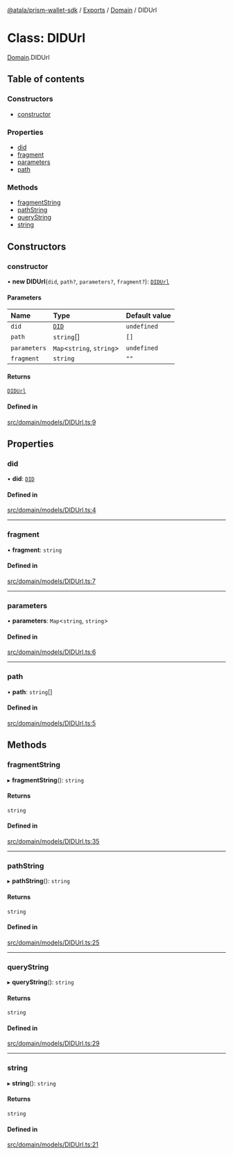 [@atala/prism-wallet-sdk](../README.md) / [Exports](../modules.md) / [Domain](../modules/Domain.md) / DIDUrl

# Class: DIDUrl

[Domain](../modules/Domain.md).DIDUrl

## Table of contents

### Constructors

- [constructor](Domain.DIDUrl.md#constructor)

### Properties

- [did](Domain.DIDUrl.md#did)
- [fragment](Domain.DIDUrl.md#fragment)
- [parameters](Domain.DIDUrl.md#parameters)
- [path](Domain.DIDUrl.md#path)

### Methods

- [fragmentString](Domain.DIDUrl.md#fragmentstring)
- [pathString](Domain.DIDUrl.md#pathstring)
- [queryString](Domain.DIDUrl.md#querystring)
- [string](Domain.DIDUrl.md#string)

## Constructors

### constructor

• **new DIDUrl**(`did`, `path?`, `parameters?`, `fragment?`): [`DIDUrl`](Domain.DIDUrl.md)

#### Parameters

| Name | Type | Default value |
| :------ | :------ | :------ |
| `did` | [`DID`](Domain.DID.md) | `undefined` |
| `path` | `string`[] | `[]` |
| `parameters` | `Map`\<`string`, `string`\> | `undefined` |
| `fragment` | `string` | `""` |

#### Returns

[`DIDUrl`](Domain.DIDUrl.md)

#### Defined in

[src/domain/models/DIDUrl.ts:9](https://github.com/hyperledger/identus-edge-agent-sdk-ts/blob/412988e74b53c977d2db02a120bdfcde11978df5/src/domain/models/DIDUrl.ts#L9)

## Properties

### did

• **did**: [`DID`](Domain.DID.md)

#### Defined in

[src/domain/models/DIDUrl.ts:4](https://github.com/hyperledger/identus-edge-agent-sdk-ts/blob/412988e74b53c977d2db02a120bdfcde11978df5/src/domain/models/DIDUrl.ts#L4)

___

### fragment

• **fragment**: `string`

#### Defined in

[src/domain/models/DIDUrl.ts:7](https://github.com/hyperledger/identus-edge-agent-sdk-ts/blob/412988e74b53c977d2db02a120bdfcde11978df5/src/domain/models/DIDUrl.ts#L7)

___

### parameters

• **parameters**: `Map`\<`string`, `string`\>

#### Defined in

[src/domain/models/DIDUrl.ts:6](https://github.com/hyperledger/identus-edge-agent-sdk-ts/blob/412988e74b53c977d2db02a120bdfcde11978df5/src/domain/models/DIDUrl.ts#L6)

___

### path

• **path**: `string`[]

#### Defined in

[src/domain/models/DIDUrl.ts:5](https://github.com/hyperledger/identus-edge-agent-sdk-ts/blob/412988e74b53c977d2db02a120bdfcde11978df5/src/domain/models/DIDUrl.ts#L5)

## Methods

### fragmentString

▸ **fragmentString**(): `string`

#### Returns

`string`

#### Defined in

[src/domain/models/DIDUrl.ts:35](https://github.com/hyperledger/identus-edge-agent-sdk-ts/blob/412988e74b53c977d2db02a120bdfcde11978df5/src/domain/models/DIDUrl.ts#L35)

___

### pathString

▸ **pathString**(): `string`

#### Returns

`string`

#### Defined in

[src/domain/models/DIDUrl.ts:25](https://github.com/hyperledger/identus-edge-agent-sdk-ts/blob/412988e74b53c977d2db02a120bdfcde11978df5/src/domain/models/DIDUrl.ts#L25)

___

### queryString

▸ **queryString**(): `string`

#### Returns

`string`

#### Defined in

[src/domain/models/DIDUrl.ts:29](https://github.com/hyperledger/identus-edge-agent-sdk-ts/blob/412988e74b53c977d2db02a120bdfcde11978df5/src/domain/models/DIDUrl.ts#L29)

___

### string

▸ **string**(): `string`

#### Returns

`string`

#### Defined in

[src/domain/models/DIDUrl.ts:21](https://github.com/hyperledger/identus-edge-agent-sdk-ts/blob/412988e74b53c977d2db02a120bdfcde11978df5/src/domain/models/DIDUrl.ts#L21)
